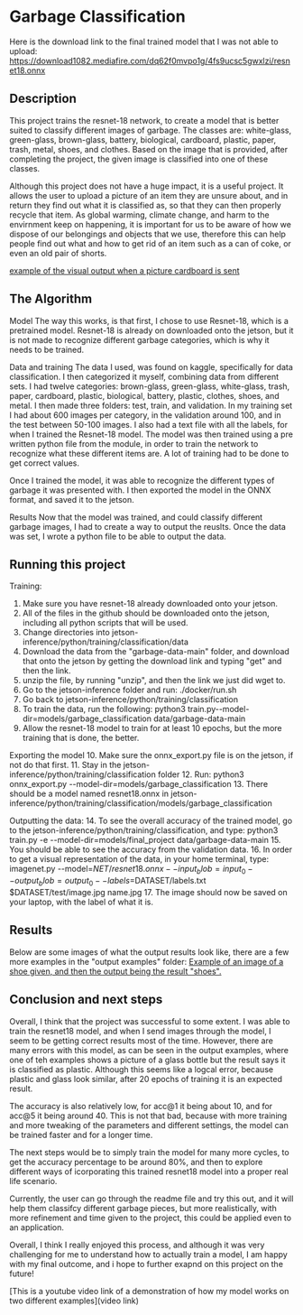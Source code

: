 
# Garbage Classification

Here is the download link to the final trained model that I was not able to upload: https://download1082.mediafire.com/dq62f0mvpo1g/4fs9ucsc5gwxlzi/resnet18.onnx

## Description
This project trains the resnet-18 network, to create a model that is better suited to classify different images of garbage. The classes are: white-glass, green-glass, brown-glass, battery, biological, cardboard, plastic, paper, trash, metal, shoes, and clothes. Based on the image that is provided, after completing the project, the given image is classified into one of these classes. 

Although this project does not have a huge impact, it is a useful project. It allows the user to upload a picture of an item they are unsure about, and in return they find out what it is classified as, so that they can then properly recycle that item. As global warming, climate change, and harm to the envirnment keep on happening, it is important for us to be aware of how we dispose of our belongings and objects that we use, therefore this can help people find out what and how to get rid of an item such as a can of coke, or even an old pair of shorts.

[example of the visual output when a picture cardboard is sent](https://i.imgur.com/xl3rInS.jpg)

## The Algorithm

Model
The way this works, is that first, I chose to use Resnet-18, which is a pretrained model. Resnet-18 is already on downloaded onto the jetson, but it is not made to recognize different garbage categories, which is why it needs to be trained. 

Data and training
The data I used, was found on kaggle, specifically for data classification. I then categorized it myself, combining data from different sets. I had twelve categories: brown-glass, green-glass, white-glass, trash, paper, cardboard, plastic, biological, battery, plastic, clothes, shoes, and metal. I then made three folders: test, train, and validation. In my training set I had about 600 images per category, in the validation around 100, and in the test between 50-100 images. I also had a text file with all the labels, for when I trained the Resnet-18 model. The model was then trained using a pre written python file from the module, in order to train the network to recognize what these different items are. A lot of training had to be done to get correct values.

Once I trained the model, it was able to recognize the different types of garbage it was presented with. I then exported the model in the ONNX format, and saved it to the jetson.

Results
Now that the model was trained, and could classify different garbage images, I had to create a way to output the reuslts. Once the data was set, I wrote a python file to be able to output the data. 

## Running this project
Training:
1. Make sure you have resnet-18 already downloaded onto your jetson.
2. All of the files in the github should be downloaded onto the jetson, including all python scripts that will be used.
3. Change directories into jetson-inference/python/training/classification/data
4. Download the data from the "garbage-data-main" folder, and download that onto the jetson by getting the download link and typing "get" and then the link.
5. unzip the file, by running "unzip", and then the link we just did wget to.
6. Go to the jetson-inference folder and run: ./docker/run.sh
7. Go back to jetson-inference/python/training/classification
8. To train the data, run the following:
    python3 train.py--model-dir=models/garbage_classification data/garbage-data-main
9. Allow the resnet-18 model to train for at least 10 epochs, but the more training that is done, the better.

Exporting the model
10. Make sure the onnx_export.py file is on the jetson, if not do that first.
11. Stay in the jetson-inference/python/training/classification folder
12.  Run: python3 onnx_export.py --model-dir=models/garbage_classification
13. There should be a model named resnet18.onnx in jetson-inference/python/training/classification/models/garbage_classification

Outputting the data:
14. To see the overall accuracy of the trained model, go to the jetson-inference/python/training/classification, and type: python3 train.py -e --model-dir=models/final_project data/garbage-data-main
15. You should be able to see the accuracy from the validation data.
16. In order to get a visual representation of the data, in your home terminal, type: imagenet.py --model=$NET/resnet18.onnx --input_blob=input_0 --output_blob=output_0 --labels=$DATASET/labels.txt $DATASET/test/image.jpg name.jpg
17. The image should now be saved on your laptop, with the label of what it is. 

## Results
Below are some images of what the output results look like, there are a few more examples in the "output examples" folder:
[Example of an image of a shoe given, and then the output being the result "shoes".](https://i.imgur.com/QJg6HNQ.jpg)

## Conclusion and next steps
Overall, I think that the project was successful to some extent. I was able to train the resnet18 model, and when I send images through the model, I seem to be getting correct results most of the time. However, there are many errors with this model, as can be seen in the output examples, where one of teh examples shows a picture of a glass bottle but the result says it is classified as plastic. Although this seems like a logcal error, because plastic and glass look similar, after 20 epochs of training it is an expected result. 

The accuracy is also relatively low, for acc@1 it being about 10, and for acc@5 it being around 40. This is not that bad, because with more training and more tweaking of the parameters and different settings, the model can be trained faster and for a longer time. 

The next steps would be to simply train the model for many more cycles, to get the accuracy percentage to be around 80%, and then to explore different ways of icorporating this trained resnet18 model into a proper real life scenario.

Currently, the user can go through the readme file and try this out, and it will help them classifcy different garbage pieces, but more realistically, with more refinement and time given to the project, this could be applied even to an application.

Overall, I think I really enjoyed this process, and although it was very challenging for me to understand how to actually train a model, I am happy with my final outcome, and i hope to further exapnd on this project on the future!

[This is a youtube video link of a demonstration of how my model works on two different examples](video link)
